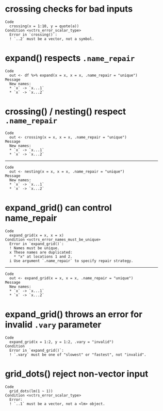 # crossing checks for bad inputs

    Code
      crossing(x = 1:10, y = quote(a))
    Condition <vctrs_error_scalar_type>
      Error in `crossing()`:
      ! `..2` must be a vector, not a symbol.

# expand() respects `.name_repair`

    Code
      out <- df %>% expand(x = x, x = x, .name_repair = "unique")
    Message
      New names:
      * `x` -> `x...1`
      * `x` -> `x...2`

# crossing() / nesting() respect `.name_repair`

    Code
      out <- crossing(x = x, x = x, .name_repair = "unique")
    Message
      New names:
      * `x` -> `x...1`
      * `x` -> `x...2`

---

    Code
      out <- nesting(x = x, x = x, .name_repair = "unique")
    Message
      New names:
      * `x` -> `x...1`
      * `x` -> `x...2`

# expand_grid() can control name_repair

    Code
      expand_grid(x = x, x = x)
    Condition <vctrs_error_names_must_be_unique>
      Error in `expand_grid()`:
      ! Names must be unique.
      x These names are duplicated:
        * "x" at locations 1 and 2.
      i Use argument `.name_repair` to specify repair strategy.

---

    Code
      out <- expand_grid(x = x, x = x, .name_repair = "unique")
    Message
      New names:
      * `x` -> `x...1`
      * `x` -> `x...2`

# expand_grid() throws an error for invalid `.vary` parameter

    Code
      expand_grid(x = 1:2, y = 1:2, .vary = "invalid")
    Condition
      Error in `expand_grid()`:
      ! `.vary` must be one of "slowest" or "fastest", not "invalid".

# grid_dots() reject non-vector input

    Code
      grid_dots(lm(1 ~ 1))
    Condition <vctrs_error_scalar_type>
      Error:
      ! `..1` must be a vector, not a <lm> object.

